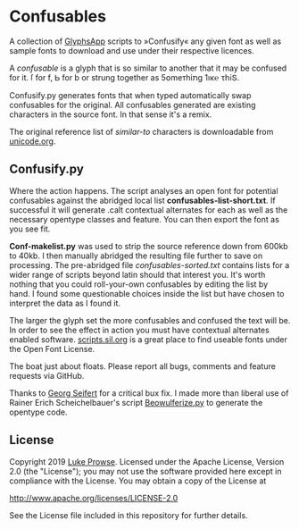 # Confusables

A collection of [GlyphsApp](https://glyphsapp.com/) scripts to »Confusify« any given font as well as sample fonts to download and use under their respective licences.

A *confusable* is a glyph that is so similar to another that it may be confused for it. ſ for f, Ꮟ for b or strung together as 5໐meтhiתg 1ıк℮ τհiՏ. 

Confusify.py generates fonts that when typed automatically swap confusables for the original. All confusables generated are existing characters in the source font. In that sense it's a remix.

The original reference list of *similar-to* characters is downloadable from [unicode.org](http://unicode.org/cldr/utility/confusables.jsp). 


## Confusify.py

Where the action happens. The script analyses an open font for potential confusables against the abridged local list **confusables-list-short.txt**. If successful it will generate .calt contextual alternates for each as well as the necessary opentype classes and feature. You can then export the font as you see fit.

**Conf-makelist.py** was used to strip the source reference down from 600kb to 40kb. I then manually abridged the resulting file further to save on processing. The pre-abridged file *confusables-sorted.txt* contains lists for a wider range of scripts beyond latin should that interest you. It's worth nothing that you could roll-your-own confusables by editing the list by hand. I found some questionable choices inside the list but have chosen to interpret the data as I found it.

The larger the glyph set the more confusables and confused the text will be. In order to see the effect in action you must have contextual alternates enabled software. [scripts.sil.org](https://scripts.sil.org/cms/scripts/page.php?site_id=nrsi&id=fontdownloads) is a great place to find useable fonts under the Open Font License.

The boat just about floats. Please report all bugs, comments and feature requests via GitHub.

Thanks to [Georg Seifert](https://github.com/schriftgestalt) for a critical bux fix. I made more than liberal use of Rainer Erich Scheichelbauer's script [Beowulferize.py](https://github.com/mekkablue/Glyphs-Scripts/blob/master/Effects/Beowulferize.py) to generate the opentype code.


## License

Copyright 2019 [Luke Prowse](http://twitter.com/luke_prowse). Licensed under the Apache License, Version 2.0 (the "License"); you may not use the software provided here except in compliance with the License. You may obtain a copy of the License at

http://www.apache.org/licenses/LICENSE-2.0

See the License file included in this repository for further details.
	

